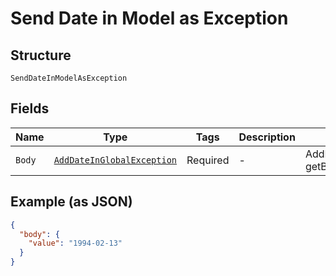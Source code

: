
# Send Date in Model as Exception

## Structure

`SendDateInModelAsException`

## Fields

| Name | Type | Tags | Description | Getter | Setter |
|  --- | --- | --- | --- | --- | --- |
| `Body` | [`AddDateInGlobalException`](/doc/models/add-date-in-global-exception.md) | Required | - | AddDateInGlobalException getBody() | setBody(AddDateInGlobalException body) |

## Example (as JSON)

```json
{
  "body": {
    "value": "1994-02-13"
  }
}
```


